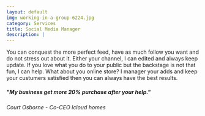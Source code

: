 ```yaml
---
layout: default
img: working-in-a-group-6224.jpg
category: Services
title: Social Media Manager 
description: |
---
```

  You can conquest the more perfect feed, have as much follow you want and do not stress out about it. Either your channel, I  can edited and always keep update. If you love what you do to your public but the backstage is not that fun, I can help. What about you online store? I manager your adds and keep your custumers satisfied then you can always have the best results. 


<h5> "My business get more 20% purchase after your help."</h5>
<p> <h6> Court Osborne - Co-CEO Icloud homes </h6> <p>
